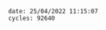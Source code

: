 

                date: 25/04/2022 11:15:07
                cycles: 92640

                         